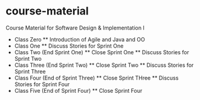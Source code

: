 # course-material
Course Material for Software Design & Implementation I

* Class Zero
** Introduction of Agile and Java and OO
* Class One
** Discuss Stories for Sprint One
* Class Two (End Sprint One)
** Close Sprint One 
** Discuss Stories for Sprint Two
* Class Three (End Sprint Two)
** Close Sprint Two 
** Discuss Stories for Sprint Three
* Class Four (End of Sprint Three)
** Close Sprint THree 
** Discuss Stories for Sprint Four
* Class Five (End of Sprint Four)
** Close Sprint Four 


